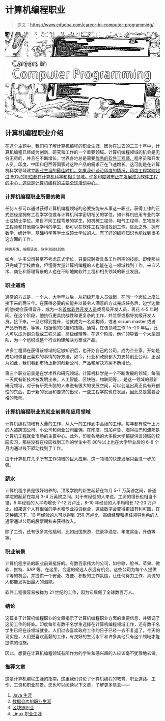 # 计算机编程职业

> 原文：<https://www.educba.com/career-in-computer-programming/>

![Career-in-Computer-Programming](img/1d158721299e91418ff7ac892f217146.png)



## 计算机编程职业介绍

在这个主题中，我们将了解计算机编程的职业生涯，因为在过去的二三十年中，计算机编程已经成为创新、研究和工作的一个重要领域。计算机编程领域的机会是无穷无尽的，并且在不断增长。世界各地总是需要[优秀的软件工程师、](https://www.educba.com/careers-as-a-software-engineer/)程序员和开发人员。印度、中国和巴西等国家对这种产品的需求正在飞速增长。这可能是在计算机科学领域建立[职业生涯的最佳时机。如果我们谈论印度的情况，印度工程学院超过 80%的职位都在计算机科学和相关领域。许多印度城市正在发展成为软件工程的中心，这些是计算机编程的主要全球活动中心](https://www.educba.com/career-in-computer-science/)[。](https://www.educba.com/computer-programming-language/)

### 计算机编程职业所需的教育

任何人都可以通过获得计算机编程领域的必要技能来从事这一职业。获得工作的正式途径是拥有工程学学位或与计算机科学密切相关的学位，如计算机应用专业的学士或硕士学位。来自不同工程背景的学生，如机械工程师、电气工程师、生物技术工程师和其他类似学科的学生，都可以在软件工程领域找到工作。除此之外，拥有数学、统计学、基础科学等学士或硕士学位的人。有了好的编程知识也能找到很多这方面的工作。

<small>网页开发、编程语言、软件测试&其他</small>

如今，许多公司甚至不考虑正式学位，只要应聘者具备工作所需的技能。即使那些只完成了学校教育，但懂得大量计算机编程的人也能在这一领域找到工作。来自艺术、商业和管理背景的人也在不断地向软件工程和相关领域的职业发展。

### 职业道路

通常的方式是，一个人，大学毕业后，从初级开发人员做起，在同一个岗位上度过接下来的两三年。在获得必要的技能并以最令人满意的方式完成任务后，边学边做的他/她会获得晋升，成为一名[首席软件开发人员](https://www.educba.com/career-as-a-software-developers/)或高级开发人员，再花 4-5 年时间。在这个阶段，他执行更具挑战性和更复杂的工作，并监督或指导初级开发人员。接下来，一旦它得到提升，他就成为一名架构师，或者 scrum master 或者产品所有者，等等。根据他的兴趣和技能。通常，在该领域工作 15 -20 年后，此人可以成为副总裁或工程总监、高级经理等。在这个阶段，他们领导着一个大型团队，为一个组织或整个行业构建解决方案或产品。

许多工程师在获得该领域的足够知识后，也开办自己的公司，成为企业家。开始是成功和做自己喜欢的事情的好方法。如今，行业和政府都大力支持创业公司，正因为如此，我们看到市场上新的创新公司、产品和解决方案不断增长。

第三个职业前景是在学术界和研究领域。计算机科学是一个不断发展的领域，每隔一天就有新技术被发明出来。人工智能、区块链、物联网等。，是这一领域的最新研究领域，对于有研究头脑的人来说有很大的发展空间，可以创造出真正具有开创性的东西。由于新的发展和要求的出现，一些工程学院也在发展，因此总是需要合格的教师。

### 计算机编程职业的就业前景和应用领域

计算机编程领域有大量的工作，从大一的工作到中高级的工作。每年都有成千上万的人被跨国公司、小公司和创业公司雇佣。在印度，班加卢鲁、海得拉巴和浦那是计算机工程就业市场的主要中心。此外，印度各地的大多数大学都提供该领域的校园实习，那些没有在校园找到工作的学生中有 80%以上也在大学毕业后的 6-8 个月内通过线下驱动找到了工作。

由于计算机在几乎所有工作领域的巨大应用，这一领域的快速发展只会进一步加强。

### 薪水

计算机程序员是很好培养的。顶级学院的新生起薪在每月 5-7 万英镑之间，普通学院的起薪在每月 3-4 万英镑之间。对于有经验的人来说，工资的增长也相当不错，5 年经验的人平均增长 7-12 万卢比，8-10 年经验的人平均增长 12-20 万卢比。如果这个人有很强的学术和专业投资组合，这些数字会变得更加有利可图，在这种情况下，10 年经验的人可以得到 350 万卢比。高级经理和担任领导角色的人通常通过公司的股票期权来获得收入。

除了工资，还有很多其他福利，比如出国旅游，住豪华酒店，年度奖金，升值等等。

### 职业前景

计算机程序员的职业前景挺好的。有数百家伟大的公司，如谷歌、脸书、苹果、微软、推特、SAP 等。在这里，合适的候选人永远有机会。这些公司为每个人提供平等的机会，并提供一个安全、方便、积极的工作氛围，让任何努力工作、真诚的人都能发挥出最大的潜能。

软件工程很容易被称为 21 世纪的工作，因为它雇佣了全球数百万人。

### 结论

这篇关于计算机编程职业的文章揭示了计算机编程职业方面的重要信息，并强调了这份工作的好处。印度每年有数千名学生选择在计算机编程领域工作，还有数千名学生已经在该领域就业。人们过去喜欢政府工作的日子已经一去不复返了，今天的现实是，人们更喜欢高薪的工作，有良好的生活水平和许多其他只有这个领域才能提供的设施。

因此，想要在计算机编程领域有所作为的学生和感兴趣的人应该毫不犹豫地去做。

### 推荐文章

这是计算机编程生涯的指南。这里我们讨论了计算机编程的教育、职业道路、工作、工资和职业前景。您也可以阅读以下文章，了解更多信息——

1.  [Java 生涯](https://www.educba.com/career-in-java/)
2.  [数据仓库的职业生涯](https://www.educba.com/career-in-data-warehousing/)
3.  [区块链职业](https://www.educba.com/careers-in-blockchain/)
4.  [Linux 职业生涯](https://www.educba.com/careers-in-linux/)





